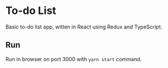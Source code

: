 # To-do List

Basic to-do list app, witten in React using Redux and TypeScript.

## Run 
Run in browser on port 3000 with `yarn start` command.
